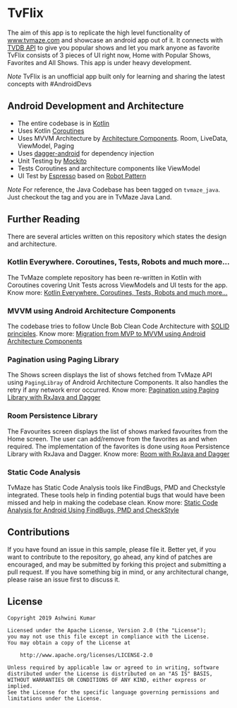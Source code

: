 # TvFlix

The aim of this app is to replicate the high level functionality of www.tvmaze.com and showcase an android app out of it. 
It connects with [TVDB API](api.thetvdb.com) to give you popular shows and let you mark anyone as favorite
TvFlix consists of 3 pieces of UI right now, Home with Popular Shows, Favorites and All Shows. This app is under heavy development.

*Note* TvFlix is an unofficial app built only for learning and sharing the latest concepts with #AndroidDevs

## Android Development and Architecture

* The entire codebase is in [Kotlin](https://kotlinlang.org/)
* Uses Kotlin [Coroutines](https://kotlinlang.org/docs/reference/coroutines/coroutines-guide.html)
* Uses MVVM Architecture by [Architecture Components](https://developer.android.com/topic/libraries/architecture/). Room, LiveData, ViewModel, Paging
* Uses [dagger-android](https://google.github.io/dagger/android.html) for dependency injection
* Unit Testing by [Mockito](https://github.com/mockito/mockito)
* Tests Coroutines and architecture components like ViewModel
* UI Test by [Espresso](https://developer.android.com/training/testing/espresso) based on [Robot Pattern](https://academy.realm.io/posts/kau-jake-wharton-testing-robots/)

*Note* For reference, the Java Codebase has been tagged on `tvmaze_java`. Just checkout the tag and you are in TvMaze Java Land.

## Further Reading

There are several articles written on this repository which states the design and architecture. 

### Kotlin Everywhere. Coroutines, Tests, Robots and much more…

The TvMaze complete repository has been re-written in Kotlin with Coroutines covering
Unit Tests across ViewModels and UI tests for the app.
Know more:
[Kotlin Everywhere. Coroutines, Tests, Robots and much more…](https://proandroiddev.com/kotlin-everywhere-coroutines-tests-robots-and-much-more-b02030206cc9)

### MVVM using Android Architecture Components

The codebase tries to follow Uncle Bob Clean Code Architecture with [SOLID principles](https://en.wikipedia.org/wiki/SOLID).
Know more:
[Migration from MVP to MVVM using Android Architecture Components](https://medium.com/@kumarashwini/migration-from-mvp-to-mvvm-using-android-architecture-components-4bc058a1f73c)

### Pagination using Paging Library 

The Shows screen displays the list of shows fetched from TvMaze API using `PagingLibray` of Android Architecture Components. 
It also handles the retry if any network error occurred.
Know more:
[Pagination using Paging Library with RxJava and Dagger](https://medium.com/@kumarashwini/pagination-using-paging-library-with-rxjava-and-dagger-d9d05dbd8eac)

### Room Persistence Library

The Favourites screen displays the list of shows marked favourites from the Home screen. The user can add/remove from 
the favorites as and when required. The implementation of the favorites is done using `Room`  Persistence Library with RxJava and Dagger. 
Know more:
[Room with RxJava and Dagger](https://medium.com/@kumarashwini/room-with-rxjava-and-dagger-2722f4420651)

### Static Code Analysis

TvMaze has Static Code Analysis tools like FindBugs, PMD and Checkstyle integrated. These tools help in finding potential bugs that would have been missed and help in making the codebase clean.
Know more:
[Static Code Analysis for Android Using FindBugs, PMD and CheckStyle](https://blog.mindorks.com/static-code-analysis-for-android-using-findbugs-pmd-and-checkstyle-3a2861834c6a)

## Contributions

If you have found an issue in this sample, please file it.
Better yet, if you want to contribute to the repository, go ahead, any kind of patches are encouraged,
and may be submitted by forking this project and submitting a pull request. 
If you have something big in mind, or any architectural change, please raise an issue first to discuss it.

## License

```
Copyright 2019 Ashwini Kumar

Licensed under the Apache License, Version 2.0 (the "License");
you may not use this file except in compliance with the License.
You may obtain a copy of the License at

    http://www.apache.org/licenses/LICENSE-2.0

Unless required by applicable law or agreed to in writing, software
distributed under the License is distributed on an "AS IS" BASIS,
WITHOUT WARRANTIES OR CONDITIONS OF ANY KIND, either express or implied.
See the License for the specific language governing permissions and
limitations under the License.
```
